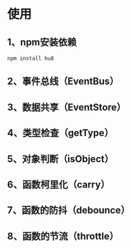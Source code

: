 # 使用
## 1、npm安装依赖
```shell
npm install hu8
```
## 2、事件总线（EventBus）
## 3、数据共享（EventStore）
## 4、类型检查（getType）
## 5、对象判断（isObject）
## 6、函数柯里化（carry）
## 7、函数的防抖（debounce）
## 8、函数的节流（throttle）
